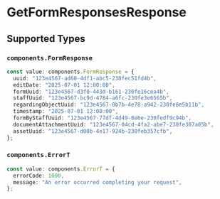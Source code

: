# GetFormResponsesResponse


## Supported Types

### `components.FormResponse`

```typescript
const value: components.FormResponse = {
  uuid: "123e4567-ad60-4df1-abc5-230fec51fd4b",
  editDate: "2025-07-01 12:00:00",
  formUuid: "123e4567-d3f0-443d-b161-230fe16cea4b",
  staffUuid: "123e4567-bc9d-4784-a6fc-230fe3e6565b",
  regardingObjectUuid: "123e4567-0b7b-4e78-a942-230fe8e5b11b",
  timestamp: "2025-07-01 12:00:00",
  formByStaffUuid: "123e4567-77df-4d49-8e6e-230fedf9c94b",
  documentAttachmentUuid: "123e4567-04cd-4fa2-abe7-230fe307a05b",
  assetUuid: "123e4567-d00b-4e17-924b-230feb357cfb",
};
```

### `components.ErrorT`

```typescript
const value: components.ErrorT = {
  errorCode: 1000,
  message: "An error occurred completing your request",
};
```

